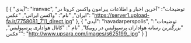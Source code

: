 [
  {
    "آیدی": "iranvac",
    "توضیحات": "آخرین اخبار و اطلاعات پیرامون واکسن کرونا در ایران",
    "نام": "واکسن ایرانی",
    "عکس": "https://server1.upload-fa.ir/7758081_711_direct.jpg"
  },
  {
    "آیدی": "havadarperspolis",
    "توضیحات": "بزرگترین رسانه هواداران پرسپولیس در روبیکا",
    "نام ": "کانال هواداری پرسپولیس",
    "عکس": "http://www.upsara.com/images/s625199_.jpg"
  }
]
